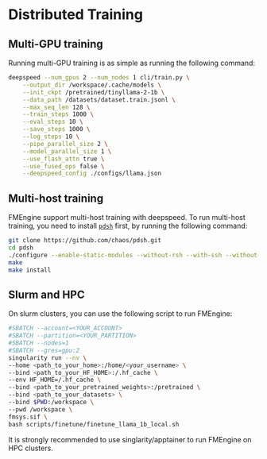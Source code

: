 # Distributed Training

## Multi-GPU training

Running multi-GPU training is as simple as running the following command:

```bash
deepspeed --num_gpus 2 --num_nodes 1 cli/train.py \
    --output_dir /workspace/.cache/models \
    --init_ckpt /pretrained/tinyllama-2-1b \
    --data_path /datasets/dataset.train.jsonl \
    --max_seq_len 128 \
    --train_steps 1000 \
    --eval_steps 10 \
    --save_steps 1000 \
    --log_steps 10 \
    --pipe_parallel_size 2 \
    --model_parallel_size 1 \
    --use_flash_attn true \
    --use_fused_ops false \
    --deepspeed_config ./configs/llama.json
``` 

## Multi-host training

FMEngine support multi-host training with deepspeed. To run multi-host training, you need to install [`pdsh`](https://github.com/chaos/pdsh) first, by running the following command:

```bash
git clone https://github.com/chaos/pdsh.git
cd pdsh
./configure --enable-static-modules --without-rsh --with-ssh --without-ssh-connect-timeout-option --prefix=/your/preferred/path
make
make install
```

## Slurm and HPC

On slurm clusters, you can use the following script to run FMEngine:

```bash
#SBATCH --account=<YOUR_ACCOUNT>
#SBATCH --partition=<YOUR_PARTITION>
#SBATCH --nodes=1
#SBATCH --gres=gpu:2
singularity run --nv \
--home <path_to_your_home>:/home/<your_username> \
--bind <path_to_your_HF_HOME>:/.hf_cache \
--env HF_HOME=/.hf_cache \
--bind <path_to_your_pretrained_weights>:/pretrained \
--bind <path_to_your_datasets> \
--bind $PWD:/workspace \
--pwd /workspace \
fmsys.sif \
bash scripts/finetune/finetune_llama_1b_local.sh
```

It is strongly recommended to use singlarity/apptainer to run FMEngine on HPC clusters.